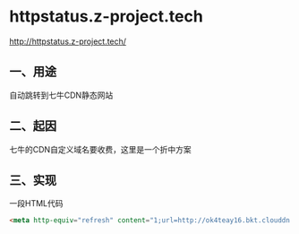 # httpstatus.z-project.tech
http://httpstatus.z-project.tech/

## 一、用途
自动跳转到七牛CDN静态网站

## 二、起因
七牛的CDN自定义域名要收费，这里是一个折中方案

## 三、实现
一段HTML代码
```html
<meta http-equiv="refresh" content="1;url=http://ok4teay16.bkt.clouddn.com/">
```

